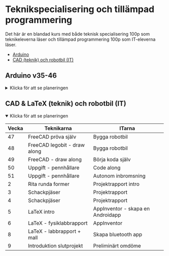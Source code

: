 # Teknikspecialisering och tillämpad programmering

Det här är en blandad kurs med både teknisk specialisering 100p som teknikeleverna läser och tillämpad programmering 100p som IT-eleverna läser.

- [Arduino](#arduino-v35-46)
- [CAD (teknik) och robotbil (IT)](#cad-teknik-och-robotbil-IT)

[ghr]: https://github.com/NTI-Kronhus/TE19CD-PRRPRR01
[progh]: https://github.com/NTI-Kronhus/TE19CD-PRRPRR01/blob/master/Programmeringsovningshafte.pdf

## Arduino v35-46

<details>
  
<summary>Klicka för att se planeringen</summary>

| Vecka | Avsnitt                               | Resurser                                        |
| ----- | ------------------------------------- | ----------------------------------------------- |
| 35    | IDE, breadboard, resistorer, Ohms lag | [Video - verktyg][vto]                          |
| 36    | Grund, krets, komponenter             |                                                 |
| 37    | Serie o parallellkoppling, GPIO, APL  | [Video - spaceship][vsp]                        |
| 38    | Switch, analog input, temp. sensor    | [Video - Love o meter][vlm], [föreläsning][fsw] |
| 39    | PWM - pulsbreddmodulering             | [Föreläsning][pwm]                              |
| 40    | PWM                                   |                                                 |
| 41    | Programmeringsfokus (IT)              |                                                 |
| 42    | Piezo                                 | [Video - piezo][piez]                           |
| 43    | Piezo                                 |                                                 |
| 45    | Miniprov                              |                                                 |

</details>

[vto]: https://www.youtube.com/watch?v=grU7eNPBRxk
[vsp]: https://www.youtube.com/watch?v=xTXjsC78RSQ
[vlm]: https://www.youtube.com/watch?v=tjamdT8UPZY
[pwm]: https://drive.google.com/file/d/1z6ll0d2kCIDDZpwkrpJiEYqO4ycbxF6Q/view?usp=sharing
[fsw]: https://drive.google.com/file/d/1ahY4MFSwM-Yv8jCHJ0XpV0YIWbDuMeBu/view?usp=sharing
[piez]: https://www.youtube.com/watch?v=bpfee9DCCXU

## CAD & LaTeX (teknik) och robotbil (IT)

<details open>
<summary>Klicka för att se planeringen</summary>

| Vecka | Teknikarna                   | ITarna                            |
| ----- | ---------------------------- | --------------------------------- |
| 47    | FreeCAD pröva själv          | Bygga robotbil                    |
| 48    | FreeCAD legobit - draw along | Bygga robotbil                    |
| 49    | FreeCAD - draw along         | Börja koda själv                  |
| 50    | Uppgift - pennhållare        | Code along                        |
| 51    | Uppgift - pennhållare        | Autonom inbromsning               |
| 2     | Rita runda former            | Projektrapport intro              |
| 3     | Schackpjäser                 | Projektrapport                    |
| 4     | Schackpjäser                 | Projektrapport                    |
| 5     | LaTeX intro                  | AppInventor - skapa en Androidapp |
| 6     | LaTeX - fysiklabbrapport     | AppInventor                       |
| 8     | LaTeX - labbrapport + mall   | Skapa bluetooth app               |
| 9     | Introduktion slutprojekt     | Preliminärt omdöme                |

</details>
